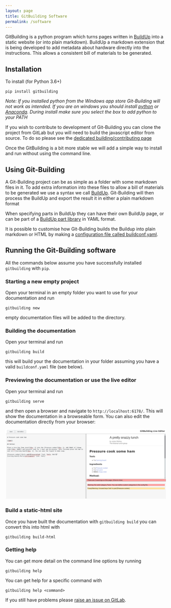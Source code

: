 ```yaml
---
layout: page
title: GitBuilding Software
permalink: /software
---
```


GitBuilding is a python program which turns pages written in [BuildUp](/syntax/buildup) into a static website (or into plain markdown). BuildUp a markdown extension that is being developed to add metadata about hardware directly into the instructions. This allows a consistent bill of materials to be generated.

## Installation

To install (for Python 3.6+)

    pip install gitbuilding
    
*Note: If you installed python from the Windows app store Git-Building will not work as intended. If you are on windows you should install [python](https://www.python.org/downloads/) or [Anaconda](https://www.anaconda.com/distribution/). During install make sure you select the box to add python to your PATH*

If you wish to contribute to development of Git-Building you can clone the project from GitLab but you will need to build the javascript editor from source. To do so please see the [dedicated building/contributing page](https://gitlab.com/bath_open_instrumentation_group/git-building/-/blob/master/CONTRIBUTING.md)

Once the GitBuilding is a bit more stable we will add a simple way to install and run without using the command line.



## Using Git-Building

A Git-Building project can be as simple as a folder with some markdown files in it. To add extra information into these files to allow a bill of materials to be generated we use a syntax we call [BuildUp](/syntax/buildup). Git-Building will then process the BuildUp and export the result it in either a plain markdown format

When specifying parts in BuildUp they can have their own BuildUp page, or can be part of a [BuildUp part library](/syntax/builduplibrary) in YAML format. 

It is possible to customise how Git-Building builds the Buildup into plain markdown or HTML by making a [configuration file called buildconf.yaml](/sntax/buildconfsyntax).

## Running the Git-Building software

All the commands below assume you have successfully installed `gitbuilding` with `pip`.

### Starting a new empty project

Open your terminal in an empty folder you want to use for your documentation and run

    gitbuilding new

empty documentation files will be added to the directory.

### Building the documentation

Open your terminal and run

    gitbuilding build

this will build your the documentation in your folder assuming you have a valid `buildconf.yaml` file (see below).

### Previewing the documentation or use the live editor

Open your terminal and run

    gitbuilding serve

and then open a browser and navigate to `http://localhost:6178/`. This will show the documentation in a browseable form. You can also edit the documentation directly from your browser:

![](/assets/LiveEditorScreenshot.png)

### Build a static-html site

Once you have built the documentation with `gitbuilding build` you can convert this into html with

    gitbuilding build-html

### Getting help

You can get more detail on the command line options by running

    gitbuilding help

You can get help for a specific command with

    gitbuilding help <command>

If you still have problems please [raise an issue on GitLab](https://gitlab.com/bath_open_instrumentation_group/git-building/issues).